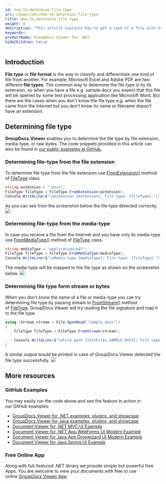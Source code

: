 ```yaml
---
id: how-to-determine-file-type
url: viewer/net/how-to-determine-file-type
title: How to determine file type
weight: 4
description: "This article explains how to get a type of a file with GroupDocs.Viewer for .NET using .NET / C#."
keywords: 
productName: GroupDocs.Viewer for .NET
hideChildren: False
---
```

## Introduction
**File type** or **file format** is the way to classify and differentiate one kind of file from another. For example, Microsoft Excel and Adobe PDF are two different **file types**. The common way to determine the file type is by its extension, so when you have a file e.g. sample.docx you expect that this file will be opened by some text processing application like Microsoft Word. But there are the cases when you don't know the file type e.g. when the file came from the Internet but you don't know its name or filename doesn't have an extension.

## Determining file type
**GroupDocs.Viewer** enables you to determine the file type by file extension, media-type, or raw bytes. The code snippets provided in this article can also be found in [our public examples at GitHub.](https://github.com/groupdocs-viewer/GroupDocs.Viewer-for-.NET/blob/master/Examples/GroupDocs.Viewer.Examples.CSharp/HowTo/HowToDetermineFileType.cs)

### Determining file-type from the file extension
To determine file type from the file extension use [FromExtension()](https://apireference.groupdocs.com/viewer/net/groupdocs.viewer/filetype/methods/fromextension) method of [FileType](https://apireference.groupdocs.com/viewer/net/groupdocs.viewer/filetype) class.

```csharp
string extension = ".docx";
FileType fileType = FileType.FromExtension(extension);
Console.WriteLine($"\nExtension {extension}; File type: {fileType}.");
```

As you can see from the screenshot below the file type detected correctly.
![](viewer/net/images/how-to-determine-file-type.png)

### Determining file-type from the media-type
In case you receive a file from the Internet and you have only its media-type use [FromMediaType()](https://apireference.groupdocs.com/viewer/net/groupdocs.viewer/filetype/methods/frommediatype) method of [FileType](https://apireference.groupdocs.com/viewer/net/groupdocs.viewer/filetype) class.
```csharp
string mediaType = "application/pdf";
FileType fileType = FileType.FromMediaType(mediaType);
Console.WriteLine($"\nMedia-type {mediaType}; File type: {fileType}.");
```

The media-type will be mapped to the file type as shown on the screenshot below.
![](viewer/net/images/how-to-determine-file-type_1.png)

### Determining file type form stream or bytes
When you don't know the name of a file or media-type you can try determining file type by passing stream to [FromStream()](https://apireference.groupdocs.com/viewer/net/groupdocs.viewer/filetype/methods/fromstream) method of [FileType](https://apireference.groupdocs.com/viewer/net/groupdocs.viewer/filetype). GroupDocs.Viewer will try reading the file signature and map it to the file type.
```csharp
using (Stream stream = File.OpenRead("sample.docx"))
{
    FileType fileType = FileType.FromStream(stream);

    Console.WriteLine($"\nFile path {TestFiles.SAMPLE_DOCX}; File type: {fileType}.");
}
```

A similar output would be printed in case of GroupDocs.Viewer detected the file type successfully.
![](viewer/net/images/how-to-determine-file-type_2.png)

## More resources
### GitHub Examples 
You may easily run the code above and see the feature in action in our GitHub examples:
*   [GroupDocs.Viewer for .NET examples, plugins, and showcase](https://github.com/groupdocs-viewer/GroupDocs.Viewer-for-.NET)    
*   [GroupDocs.Viewer for Java examples, plugins, and showcase](https://github.com/groupdocs-viewer/GroupDocs.Viewer-for-Java)    
*   [Document Viewer for .NET MVC UI Example](https://github.com/groupdocs-viewer/GroupDocs.Viewer-for-.NET-MVC)    
*   [Document Viewer for .NET App WebForms UI Modern Example](https://github.com/groupdocs-viewer/GroupDocs.Viewer-for-.NET-WebForms)
*   [Document Viewer for Java App Dropwizard UI Modern Example](https://github.com/groupdocs-viewer/GroupDocs.Viewer-for-Java-Dropwizard)
*   [Document Viewer for Java Spring UI Example](https://github.com/groupdocs-viewer/GroupDocs.Viewer-for-Java-Spring)
    
### Free Online App 
Along with full-featured .NET library we provide simple but powerful free Apps.
You are welcome to view your documents with free to use online [GroupDocs Viewer App](https://products.groupdocs.app/viewer).